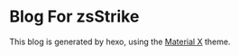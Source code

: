 # Blog For zsStrike

This blog is generated by hexo, using the [Material X](https://xaoxuu.com/wiki/material-x/) theme.